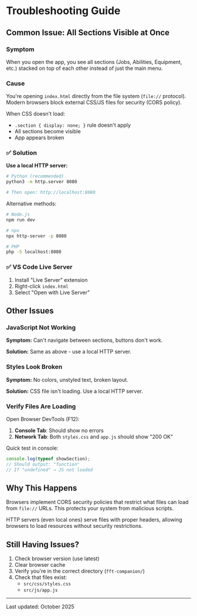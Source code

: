 # Troubleshooting Guide

## Common Issue: All Sections Visible at Once

### Symptom
When you open the app, you see all sections (Jobs, Abilities, Equipment, etc.) stacked on top of each other instead of just the main menu.

### Cause
You're opening `index.html` directly from the file system (`file://` protocol). Modern browsers block external CSS/JS files for security (CORS policy).

When CSS doesn't load:
- `.section { display: none; }` rule doesn't apply
- All sections become visible
- App appears broken

### ✅ Solution

**Use a local HTTP server:**

```bash
# Python (recommended)
python3 -m http.server 8080

# Then open: http://localhost:8080
```

Alternative methods:
```bash
# Node.js
npm run dev

# npx
npx http-server -p 8080

# PHP
php -S localhost:8080
```

### ✅ VS Code Live Server

1. Install "Live Server" extension
2. Right-click `index.html`
3. Select "Open with Live Server"

## Other Issues

### JavaScript Not Working

**Symptom:** Can't navigate between sections, buttons don't work.

**Solution:** Same as above - use a local HTTP server.

### Styles Look Broken

**Symptom:** No colors, unstyled text, broken layout.

**Solution:** CSS file isn't loading. Use a local HTTP server.

### Verify Files Are Loading

Open Browser DevTools (F12):

1. **Console Tab**: Should show no errors
2. **Network Tab**: Both `styles.css` and `app.js` should show "200 OK"

Quick test in console:
```javascript
console.log(typeof showSection);
// Should output: "function"
// If "undefined" → JS not loaded
```

## Why This Happens

Browsers implement CORS security policies that restrict what files can load from `file://` URLs. This protects your system from malicious scripts.

HTTP servers (even local ones) serve files with proper headers, allowing browsers to load resources without security restrictions.

## Still Having Issues?

1. Check browser version (use latest)
2. Clear browser cache
3. Verify you're in the correct directory (`fft-companion/`)
4. Check that files exist:
   - `src/css/styles.css`
   - `src/js/app.js`

---

Last updated: October 2025
